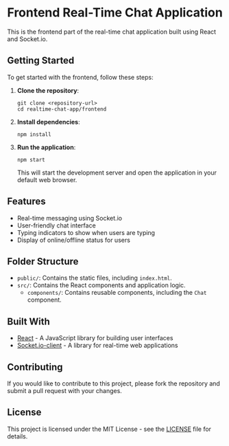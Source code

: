 # Frontend Real-Time Chat Application

This is the frontend part of the real-time chat application built using React and Socket.io.

## Getting Started

To get started with the frontend, follow these steps:

1. **Clone the repository**:
   ```
   git clone <repository-url>
   cd realtime-chat-app/frontend
   ```

2. **Install dependencies**:
   ```
   npm install
   ```

3. **Run the application**:
   ```
   npm start
   ```

   This will start the development server and open the application in your default web browser.

## Features

- Real-time messaging using Socket.io
- User-friendly chat interface
- Typing indicators to show when users are typing
- Display of online/offline status for users

## Folder Structure

- `public/`: Contains the static files, including `index.html`.
- `src/`: Contains the React components and application logic.
  - `components/`: Contains reusable components, including the `Chat` component.

## Built With

- [React](https://reactjs.org/) - A JavaScript library for building user interfaces
- [Socket.io-client](https://socket.io/docs/v4/client-api/) - A library for real-time web applications

## Contributing

If you would like to contribute to this project, please fork the repository and submit a pull request with your changes.

## License

This project is licensed under the MIT License - see the [LICENSE](LICENSE) file for details.
